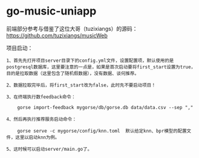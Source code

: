 # go-music-uniapp

前端部分参考与借鉴了这位大哥（tuzixiangs）的源码：https://github.com/tuzixiangs/musicWeb

项目启动：

    1、首先先打开项目server目录下的config.yml文件，设置配置项，默认使用的是postgresql数据库，这里要注意的一点是，如果是首次启动要将first_start设置为true，目的是拉取数据（这里包含了随机假数据），没有数据、谈何推荐。
        
    2、数据拉取完毕后，将first_start改为false，此时先不要启动项目！
    
    3、在终端执行数feedback命令：
    
        gorse import-feedback mygorse/db/gorse.db data/data.csv --sep ","
    
    4、然后再执行推荐服务启动命令：
    
        gorse serve -c mygorse/config/knn.toml  默认给定knn、bpr模型的配置文件，这里以启动knn为例。
    
    5、这时候可以启动server/main.go了。
